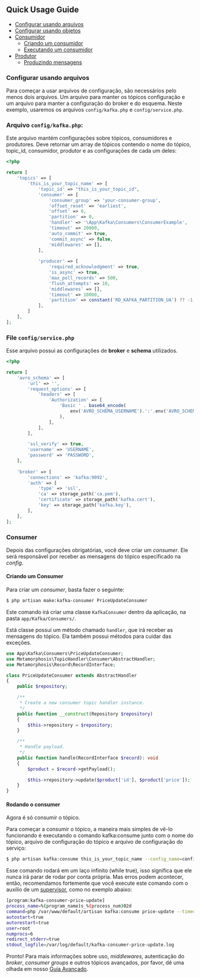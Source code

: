 ## Quick Usage Guide

- [Configurar usando arquivos](#config)
- [Configurar usando objetos](#config-dto)
- [Consumidor](#consumer)
   - [Criando um consumidor](#creating-consumer)
   - [Executando um consumidor](#running-consumer)
- [Produtor](#producer)
  - [Produzindo mensagens](#produce-message)

<a name="config"></a>
### Configurar usando arquivos

Para começar a usar arquivos de configuração, são necessários pelo menos dois arquivos. Um arquivo para manter os tópicos
configuração e um arquivo para manter a configuração do broker e do esquema. Neste exemplo, usaremos os arquivos
`config/kafka.php` e `config/service.php`.


### Arquivo `config/kafka.php`:

Este arquivo mantém configurações sobre tópicos, consumidores e produtores.
Deve retornar um array de tópicos contendo o nome do tópico, topic_id, consumidor, produtor e as configurações de cada um deles:


```php
<?php

return [
    'topics' => [
        'this_is_your_topic_name' => [
            'topic_id' => "this_is_your_topic_id",
            'consumer' => [
                'consumer_group' => 'your-consumer-group',
                'offset_reset' => 'earliest',
                'offset' => 0,
                'partition' => 0,
                'handler' => '\App\Kafka\Consumers\ConsumerExample',
                'timeout' => 20000,
                'auto_commit' => true,
                'commit_async' => false,
                'middlewares' => [],
            ],
  
            'producer' => [
                'required_acknowledgment' => true,
                'is_async' => true,
                'max_poll_records' => 500,
                'flush_attempts' => 10,
                'middlewares' => [],
                'timeout' => 10000,
                'partition' => constant('RD_KAFKA_PARTITION_UA') ?? -1,
            ],
        ]
    ],
];
```

### File `config/service.php`

Esse arquivo possui as configurações de **broker** e **schema** utilizados.

```php
<?php

return [
    'avro_schema' => [
        'url' => '',
        'request_options' => [
            'headers' => [
                'Authorization' => [
                    'Basic ' . base64_encode(
                        env('AVRO_SCHEMA_USERNAME').':'.env('AVRO_SCHEMA_PASSWORD')
                    ),
                ],
            ],
        ],

        'ssl_verify' => true,
        'username' => 'USERNAME',
        'password' => 'PASSWORD',
    ],
    
    'broker' => [
        'connections' => 'kafka:9092',
        'auth' => [
            'type' => 'ssl', 
            'ca' => storage_path('ca.pem'),
            'certificate' => storage_path('kafka.cert'),
            'key' => storage_path('kafka.key'),
        ],
    ],
];
```

<a name="consumer"></a>
### Consumer

Depois das configurações obrigatórias, você deve criar um *consumer*. Ele será responsável por receber as mensagens
do tópico especificado na *config*.

<a name="creating-consumer"></a>
#### Criando um Consumer

Para criar um *consumer*, basta fazer o seguinte:

```bash
$ php artisan make:kafka-consumer PriceUpdateConsumer
```
Este comando irá criar uma classe `KafkaConsumer` dentro da aplicação, na pasta `app/Kafka/Consumers/`.

Está classe possui um método chamado `handler`, que irá receber as mensagens do tópico. Ela também possui
métodos para cuidar das exceções.

```php
use App\Kafka\Consumers\PriceUpdateConsumer;
use Metamorphosis\TopicHandler\Consumer\AbstractHandler;
use Metamorphosis\Record\RecordInterface;

class PriceUpdateConsumer extends AbstractHandler
{
    public $repository;

    /**
     * Create a new consumer topic handler instance.
     */
    public function __construct(Repository $repository)
    {
        $this->repository = $repository;
    }

    /**
     * Handle payload.
     */
    public function handle(RecordInterface $record): void
    {
        $product = $record->getPayload();

        $this->repository->update($product['id'], $product['price']);
    }
}
```

<a name="running-consumer"></a>
#### Rodando o consumer

Agora é só consumir o tópico.

Para começar a consumir o tópico, a maneira mais simples de vê-lo funcionando é executando o comando kafka:consume junto com o nome do tópico, arquivo de configuração do tópico e arquivo de configuração do serviço:

```bash
$ php artisan kafka:consume this_is_your_topic_name --config_name=config.file --service_name=service.file
``` 

Esse comando rodará em um laço infinito (while true), isso significa que ele nunca irá parar de rodar por conta própria.
Mas erros podem acontecer, então, recomendamos fortemente que você execute este comando com o auxílio de um [supervisor](http://supervisord.org/running.html), como no exemplo abaixo:

```bash
[program:kafka-consumer-price-update]
process_name=%(program_name)s_%(process_num)02d
command=php /var/www/default/artisan kafka:consume price-update --timeout=-1
autostart=true
autorestart=true
user=root
numprocs=6
redirect_stderr=true
stdout_logfile=/var/log/default/kafka-consumer-price-update.log
```

Pronto! Para mais informações sobre uso, *middlewares*, autenticação do *broker*, *consumer groups* e outros tópicos avançados, por favor, dê uma olhada em nosso [Guia Avançado](advanced.pt.md).
